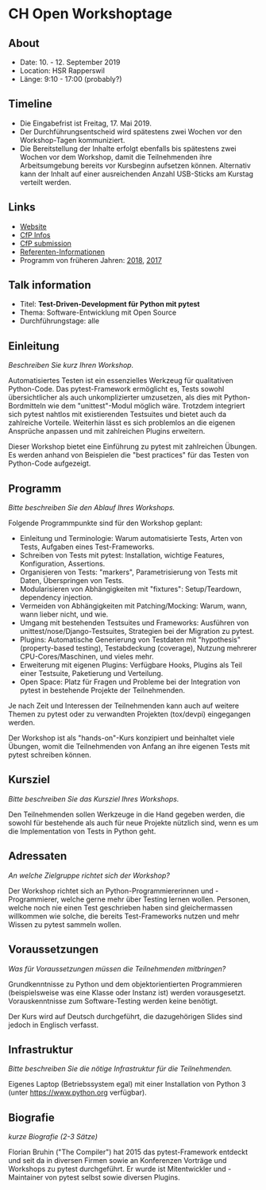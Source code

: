 # CH Open Workshoptage

## About

- Date: 10. - 12. September 2019
- Location: HSR Rapperswil
- Länge: 9:10 - 17:00 (probably?)

## Timeline

- Die Eingabefrist ist Freitag, 17. Mai 2019.
- Der Durchführungsentscheid wird spätestens zwei Wochen vor den Workshop-Tagen kommuniziert.
- Die Bereitstellung der Inhalte erfolgt ebenfalls bis spätestens zwei Wochen vor dem Workshop, damit die Teilnehmenden ihre Arbeitsumgebung bereits vor Kursbeginn aufsetzen können. Alternativ kann der Inhalt auf einer ausreichenden Anzahl USB-Sticks am Kurstag verteilt werden.

## Links

- [Website](https://workshoptage.ch/)
- [CfP Infos](https://workshoptage.ch/call-for-proposals-2019/)
- [CfP submission](https://workshoptage.ch/call-for-proposals-2019/workshop-erfassen/)
- [Referenten-Informationen](https://workshoptage.ch/referenten-informationen/)
- Programm von früheren Jahren: [2018](https://workshoptage.ch/programm-2018/), [2017](https://workshoptage.ch/archiv/programm-2017/)

## Talk information

- Titel: **Test-Driven-Development für Python mit pytest**
- Thema: Software-Entwicklung mit Open Source
- Durchführungstage: alle

## Einleitung

*Beschreiben Sie kurz Ihren Workshop.*

Automatisiertes Testen ist ein essenzielles Werkzeug für qualitativen Python-Code. Das pytest-Framework ermöglicht es, Tests sowohl übersichtlicher als auch unkomplizierter umzusetzen, als dies mit Python-Bordmitteln wie dem "unittest"-Modul möglich wäre. Trotzdem integriert sich pytest nahtlos mit existierenden Testsuites und bietet auch da zahlreiche Vorteile. Weiterhin lässt es sich problemlos an die eigenen Ansprüche anpassen und mit zahlreichen Plugins erweitern.

Dieser Workshop bietet eine Einführung zu pytest mit zahlreichen Übungen. Es werden anhand von Beispielen die "best practices" für das Testen von Python-Code aufgezeigt.

## Programm

*Bitte beschreiben Sie den Ablauf Ihres Workshops.*

Folgende Programmpunkte sind für den Workshop geplant:

- Einleitung und Terminologie: Warum automatisierte Tests, Arten von Tests, Aufgaben eines Test-Frameworks.
- Schreiben von Tests mit pytest: Installation, wichtige Features, Konfiguration, Assertions.
- Organisieren von Tests: "markers", Parametrisierung von Tests mit Daten, Überspringen von Tests.
- Modularisieren von Abhängigkeiten mit "fixtures": Setup/Teardown, dependency injection.
- Vermeiden von Abhängigkeiten mit Patching/Mocking: Warum, wann, wann lieber nicht, und wie.
- Umgang mit bestehenden Testsuites und Frameworks: Ausführen von unittest/nose/Django-Testsuites, Strategien bei der Migration zu pytest.
- Plugins: Automatische Generierung von Testdaten mit "hypothesis" (property-based testing), Testabdeckung (coverage), Nutzung mehrerer CPU-Cores/Maschinen, und vieles mehr.
- Erweiterung mit eigenen Plugins: Verfügbare Hooks, Plugins als Teil einer Testsuite, Paketierung und Verteilung.
- Open Space: Platz für Fragen und Probleme bei der Integration von pytest in bestehende Projekte der Teilnehmenden.

Je nach Zeit und Interessen der Teilnehmenden kann auch auf weitere Themen zu pytest oder zu verwandten Projekten (tox/devpi) eingegangen werden.

Der Workshop ist als "hands-on"-Kurs konzipiert und beinhaltet viele Übungen, womit die Teilnehmenden von Anfang an ihre eigenen Tests mit pytest schreiben können.

## Kursziel

*Bitte beschreiben Sie das Kursziel Ihres Workshops.*

Den Teilnehmenden sollen Werkzeuge in die Hand gegeben werden, die sowohl für bestehende als auch für neue Projekte nützlich sind, wenn es um die Implementation von Tests in Python geht.

## Adressaten

*An welche Zielgruppe richtet sich der Workshop?*

Der Workshop richtet sich an Python-Programmiererinnen und -Programmierer, welche gerne mehr über Testing lernen wollen. Personen, welche noch nie einen Test geschrieben haben sind gleichermassen willkommen wie solche, die bereits Test-Frameworks nutzen und mehr Wissen zu pytest sammeln wollen.

## Voraussetzungen

*Was für Voraussetzungen müssen die Teilnehmenden mitbringen?*

Grundkenntnisse zu Python und dem objektorientierten Programmieren (beispielsweise was eine Klasse oder Instanz ist) werden vorausgesetzt. Vorauskenntnisse zum Software-Testing werden keine benötigt.

Der Kurs wird auf Deutsch durchgeführt, die dazugehörigen Slides sind jedoch in Englisch verfasst.

## Infrastruktur

*Bitte beschreiben Sie die nötige Infrastruktur für die Teilnehmenden.*

Eigenes Laptop (Betriebssystem egal) mit einer Installation von Python 3 (unter https://www.python.org verfügbar). 

## Biografie

*kurze Biografie (2-3 Sätze)*

Florian Bruhin ("The Compiler") hat 2015 das pytest-Framework entdeckt und seit da in diversen Firmen sowie an Konferenzen Vorträge und Workshops zu pytest durchgeführt. Er wurde ist Mitentwickler und -Maintainer von pytest selbst sowie diversen Plugins.
